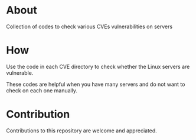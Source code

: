 # About
Collection of codes to check various CVEs vulnerabilities on servers

# How
Use the code in each CVE directory to check whether the Linux servers are vulnerable.

These codes are helpful when you have many servers and do not want to check on each one manually.

# Contribution
Contributions to this repository are welcome and appreciated.
